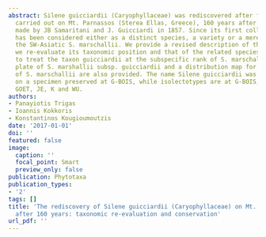 ```yaml
---
abstract: Silene guicciardii (Caryophyllaceae) was rediscovered after field surveys
  carried out on Mt. Parnassos (Sterea Ellas, Greece), 160 years after the type collection
  made by JB Samaritani and J. Guicciardi in 1857. Since its first collection, it
  has been considered either as a distinct species, a variety or a mere synonym of
  the SW-Asiatic S. marschallii. We provide a revised description of the species and
  we re-evaluate its taxonomic position and that of the related species. We propose
  to treat the taxon guicciardii at the subspecific rank of S. marschallii. A color
  plate of S. marshallii subsp. guicciardii and a distribution map for all subspecies
  of S. marschallii are also provided. The name Silene guicciardii was lectotypified
  on a specimen preserved at G-BOIS, while isolectotypes are at G-BOIS, B, BR, C,
  GOET, JE, K and WU.
authors:
- Panayiotis Trigas
- Ioannis Kokkoris
- Konstantinos Kougioumoutzis
date: '2017-01-01'
doi: ''
featured: false
image:
  caption: ''
  focal_point: Smart
  preview_only: false
publication: Phytotaxa
publication_types:
- '2'
tags: []
title: 'The rediscovery of Silene guicciardii (Caryophyllaceae) on Mt. Parnassos (Greece)
  after 160 years: taxonomic re-evaluation and conservation'
url_pdf: ''
---
```

